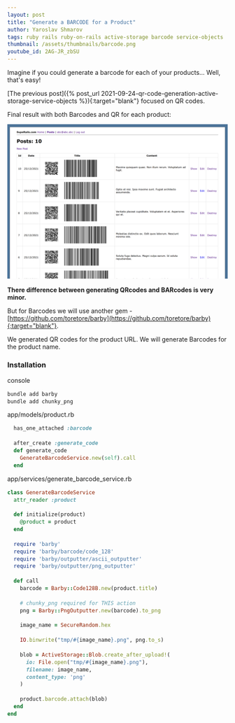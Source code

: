 ```yaml
---
layout: post
title: "Generate a BARCODE for a Product"
author: Yaroslav Shmarov
tags: ruby rails ruby-on-rails active-storage barcode service-objects
thumbnail: /assets/thumbnails/barcode.png
youtube_id: 2AG-JR_zbSU
---
```


Imagine if you could generate a barcode for each of your products... Well, that's easy!

[The previous post]({% post_url 2021-09-24-qr-code-generation-active-storage-service-objects %}){:target="blank"}
focused on QR codes.

Final result with both Barcodes and QR for each product:

![barcode and qr in a rails app](/assets/images/barcode-and-qr.png)

**There difference between generating QRcodes and BARcodes is very minor.**

But for Barcodes we will use another gem - [https://github.com/toretore/barby](https://github.com/toretore/barby){:target="blank"}.

We generated QR codes for the product URL. We will generate Barcodes for the product name.

### Installation

console
```ruby
bundle add barby
bundle add chunky_png
```

app/models/product.rb
```ruby
  has_one_attached :barcode

  after_create :generate_code
  def generate_code
    GenerateBarcodeService.new(self).call
  end
```

app/services/generate_barcode_service.rb
```ruby
class GenerateBarcodeService
  attr_reader :product

  def initialize(product)
    @product = product
  end

  require 'barby'
  require 'barby/barcode/code_128'
  require 'barby/outputter/ascii_outputter'
  require 'barby/outputter/png_outputter'

  def call
    barcode = Barby::Code128B.new(product.title)

    # chunky_png required for THIS action
    png = Barby::PngOutputter.new(barcode).to_png

    image_name = SecureRandom.hex

    IO.binwrite("tmp/#{image_name}.png", png.to_s)

    blob = ActiveStorage::Blob.create_after_upload!(
      io: File.open("tmp/#{image_name}.png"),
      filename: image_name,
      content_type: 'png'
    )

    product.barcode.attach(blob)
  end
end
```
